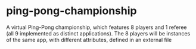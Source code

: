 # ping-pong-championship
A virtual Ping-Pong championship, which features 8 players and 1 referee (all 9 implemented as distinct applications). The 8 players will be instances of the same app, with different attributes, defined in an external file
